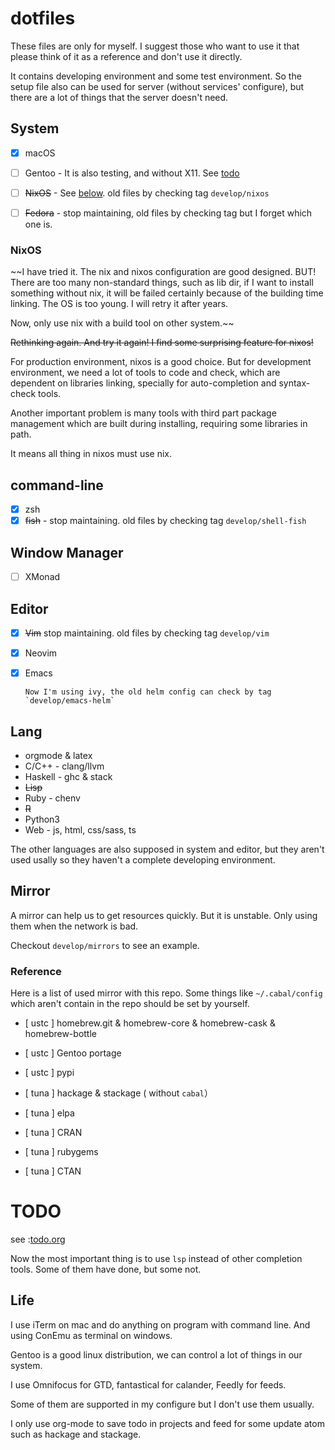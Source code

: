 # dotfiles

These files are only for myself. I suggest those who want to use it that please think of it as a reference and don't use
it directly.

It contains developing environment and some test environment. So the setup file also can be used for server (without
services' configure), but there are a lot of things that the server doesn't need.

## System

- [x] macOS

- [ ] Gentoo - It is also testing, and without X11. See [todo](#todo)

- [ ] ~~NixOS~~ - See [below](#NixOS). old files by checking tag `develop/nixos` 

- [ ] ~~Fedora~~ - stop maintaining, old files by checking tag but I forget which one is.

### NixOS

~~I have tried it. The nix and nixos configuration are good designed. BUT! There are too many non-standard things, such as lib dir, if I want to install something without nix, it will be failed certainly because of the building time linking. The OS is too young. I will retry it after years.

Now, only use nix with a build tool on other system.~~

~~Rethinking again. And try it again! I find some surprising feature for nixos!~~

For production environment, nixos is a good choice. But for development environment, we need a lot of tools to code and check, which are dependent on libraries linking, specially for auto-completion and syntax-check tools. 

Another important problem is many tools with third part package management which are built during installing, requiring some libraries in path.

It means all thing in nixos must use nix.

## command-line

- [x] zsh
- [x] ~~fish~~ - stop maintaining. old files by checking tag `develop/shell-fish` 

## Window Manager

- [ ] XMonad

## Editor

- [x] ~~Vim~~ stop maintaining. old files by checking tag `develop/vim` 
- [x] Neovim 
- [x] Emacs

      Now I'm using ivy, the old helm config can check by tag `develop/emacs-helm`

## Lang

- orgmode & latex
- C/C++ - clang/llvm
- Haskell - ghc & stack
- ~~Lisp~~
- Ruby - chenv 
- ~~R~~
- Python3 
- Web - js, html, css/sass, ts

The other languages are also supposed in system and editor, but they aren't used usally so they haven't a complete
developing environment.

## Mirror

A mirror can help us to get resources quickly. But it is unstable. Only using them when the network is bad.

Checkout `develop/mirrors` to see an example.

### Reference

Here is a list of used mirror with this repo. Some things like `~/.cabal/config` which aren't contain in the repo should be set by yourself.

- [ ustc ] homebrew.git & homebrew-core & homebrew-cask & homebrew-bottle

- [ ustc ] Gentoo portage

- [ ustc ] pypi

- [ tuna ] hackage & stackage ( without `cabal`）

- [ tuna ] elpa

- [ tuna ] CRAN

- [ tuna ] rubygems

- [ tuna ] CTAN

# TODO

see :[todo.org](todo.org)

Now the most important thing is to use `lsp` instead of other completion tools. Some of them have done, but some not.

## Life

I use iTerm on mac and do anything on program with command line. And using ConEmu as terminal on windows.

Gentoo is a good linux distribution, we can control a lot of things in our system.

I use Omnifocus for GTD, fantastical for calander, Feedly for feeds.

Some of them are supported in my configure but I don't use them usually.

I only use org-mode to save todo in projects and feed for some update atom such as hackage and stackage.
